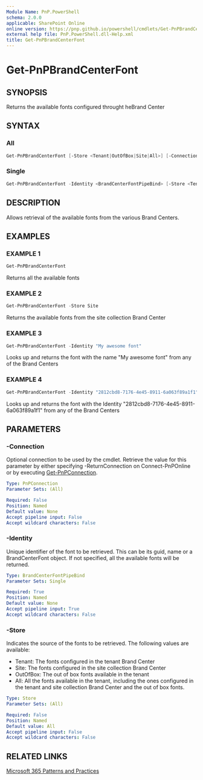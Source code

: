```yaml
---
Module Name: PnP.PowerShell
schema: 2.0.0
applicable: SharePoint Online
online version: https://pnp.github.io/powershell/cmdlets/Get-PnPBrandCenterFont.html
external help file: PnP.PowerShell.dll-Help.xml
title: Get-PnPBrandCenterFont
---
```

  
# Get-PnPBrandCenterFont

## SYNOPSIS
Returns the available fonts configured throught heBrand Center

## SYNTAX

### All
```powershell
Get-PnPBrandCenterFont [-Store <Tenant|OutOfBox|Site|All>] [-Connection <PnPConnection>]
```

### Single
```powershell
Get-PnPBrandCenterFont -Identity <BrandCenterFontPipeBind> [-Store <Tenant|OutOfBox|Site|All>] [-Connection <PnPConnection>]
```

## DESCRIPTION
Allows retrieval of the available fonts from the various Brand Centers.

## EXAMPLES

### EXAMPLE 1
```powershell
Get-PnPBrandCenterFont
```

Returns all the available fonts

### EXAMPLE 2
```powershell
Get-PnPBrandCenterFont -Store Site
```

Returns the available fonts from the site collection Brand Center

### EXAMPLE 3
```powershell
Get-PnPBrandCenterFont -Identity "My awesome font"
```

Looks up and returns the font with the name "My awesome font" from any of the Brand Centers

### EXAMPLE 4
```powershell
Get-PnPBrandCenterFont -Identity "2812cbd8-7176-4e45-8911-6a063f89a1f1"
```

Looks up and returns the font with the Identity "2812cbd8-7176-4e45-8911-6a063f89a1f1" from any of the Brand Centers

## PARAMETERS

### -Connection
Optional connection to be used by the cmdlet. Retrieve the value for this parameter by either specifying -ReturnConnection on Connect-PnPOnline or by executing [Get-PnPConnection](Get-PnPConnection.md).

```yaml
Type: PnPConnection
Parameter Sets: (All)

Required: False
Position: Named
Default value: None
Accept pipeline input: False
Accept wildcard characters: False
```

### -Identity
Unique identifier of the font to be retrieved. This can be its guid, name or a BrandCenterFont object. If not specified, all the available fonts will be returned.

```yaml
Type: BrandCenterFontPipeBind
Parameter Sets: Single

Required: True
Position: Named
Default value: None
Accept pipeline input: True
Accept wildcard characters: False
```

### -Store
Indicates the source of the fonts to be retrieved. The following values are available:
- Tenant: The fonts configured in the tenant Brand Center
- Site: The fonts configured in the site collection Brand Center
- OutOfBox: The out of box fonts available in the tenant
- All: All the fonts available in the tenant, including the ones configured in the tenant and site collection Brand Center and the out of box fonts.

```yaml
Type: Store
Parameter Sets: (All)

Required: False
Position: Named
Default value: All
Accept pipeline input: False
Accept wildcard characters: False
```

## RELATED LINKS

[Microsoft 365 Patterns and Practices](https://aka.ms/m365pnp)